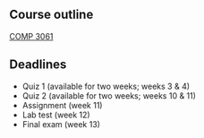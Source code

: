 ## Course outline
[COMP 3061](https://www.georgebrown.ca/CO/gbc/technology/school-of-computer-technology/courses/COMP/3061/COMP3061-T141,T147.html)

## Deadlines
- Quiz 1 (available for two weeks; weeks 3 & 4)
- Quiz 2 (available for two weeks; weeks 10 & 11)
- Assignment (week 11)
- Lab test (week 12)
- Final exam (week 13)


